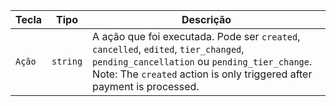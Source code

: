 | Tecla  | Tipo     | Descrição                                                                                                                                                                                                      |
| ------ | -------- | -------------------------------------------------------------------------------------------------------------------------------------------------------------------------------------------------------------- |
| `Ação` | `string` | A ação que foi executada. Pode ser `created`, `cancelled`, `edited`, `tier_changed`, `pending_cancellation` ou `pending_tier_change`. Note: The `created` action is only triggered after payment is processed. |

